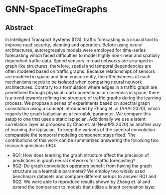 # GNN-SpaceTimeGraphs

## Abstract
In Intelligent Transport Systems (ITS), traffic forecasting is a crucial tool to improve road security, planning and operation. Before using neural architectures, autoregressive models were employed for time-series forecasting which faced difficulties to model highly non-linear and spatially dependent traffic data.
Speed sensors in road networks are arranged in graph like structures, therefore, spatial and temporal dependencies are often modeled based on traffic graphs. Because relationships of sensors are modeled in space and time concurrently, the effectiveness of each mechanisms needs to be isolated when comparing neural network architectures. Contrary to a formulation where edges in a traffic graph are predefined through physical road connections or closeness in space, there is a trend towards refining the structure of traffic graphs during the learning process.
We propose a series of experiments based on spectral graph convolution using a concept introduced by Zhang et. al (AAAI 2020), which regards the graph laplacian as a learnable parameter. We compare this setup to one that uses a static laplacian.
Additionally we use a latent correlation layer as proposed by Chao et. al (NeurIPS 2020) as another way of learning the laplacian.
To keep the variants of the spectral convolution comparable the temporal modeling component stays fixed.
The contributions of this work can be summarized answering the following two research questions (RQ):
- RQ1: How does learning the graph structure affect the precision of predictions in graph neural networks for traffic forecasting?
- RQ2: Do graph convolution operators benefit from having the graph structure as a learnable parameter? 
We employ two widely used benchmark datasets and compare different setups to answer RQ1 and RQ2. We were able to reproduce results shown by Zhang et. al and extend the comparison to models that utilize a latent correlation layer.

